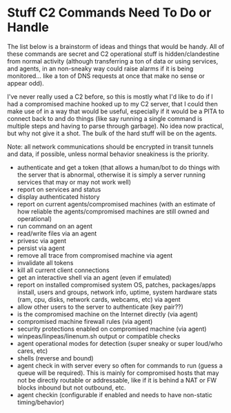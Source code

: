 # Stuff C2 Commands Need To Do or Handle

The list below is a brainstorm of ideas and things that would be handy. All of these commands are secret and C2 operational stuff is hidden/clandestine from normal activity (although transferring a ton of data or using services, and agents, in an non-sneaky way could raise alarms if it is being monitored... like a ton of DNS requests at once that make no sense or appear odd).

I've never really used a C2 before, so this is mostly what I'd like to do if I had a compromised machine hooked up to my C2 server, that I could then make use of in a way that would be useful, especially if it would be a PITA to connect back to and do things (like say running a single command is multiple steps and having to parse through garbage). No idea now practical, but why not give it a shot. The bulk of the hard stuff will be on the agents.

Note: all network communications should be encrypted in transit tunnels and data, if possible, unless normal behavior sneakiness is the priority.

- authenticate and get a token (that allows a human/bot to do things with the server that is abnormal, otherwise it is simply a server running services that may or may not work well)
- report on services and status
- display authenticated history
- report on current agents/compromised machines (with an estimate of how reliable the agents/compromised machines are still owned and operational)
- run command on an agent
- read/write files via an agent
- privesc via agent
- persist via agent
- remove all trace from compromised machine via agent
- invalidate all tokens 
- kill all current client connections
- get an interactive shell via an agent (even if emulated)
- report on installed compromised system OS, patches, packages/apps install, users and groups, network info, uptime, system hardware stats (ram, cpu, disks, network cards, webcams, etc) via agent
- allow other users to the server to authenticate (key pair??)
- is the compromised machine on the Internet directly (via agent)
- compromised machine firewall rules (via agent)
- security protections enabled on compromised machine (via agent)
- winpeas/linpeas/linenum.sh output or compatible checks
- agent operational modes for detection (super sneaky or super loud/who cares, etc)
- shells (reverse and bound)
- agent check in with server every so often for commands to run (guess a queue will be required). This is mainly for compromised hosts that may not be directly routable or addressable, like if it is behind a NAT or FW blocks inbound but not outbound, etc.
- agent checkin (configurable if enabled and needs to have non-static timing/behavior)
